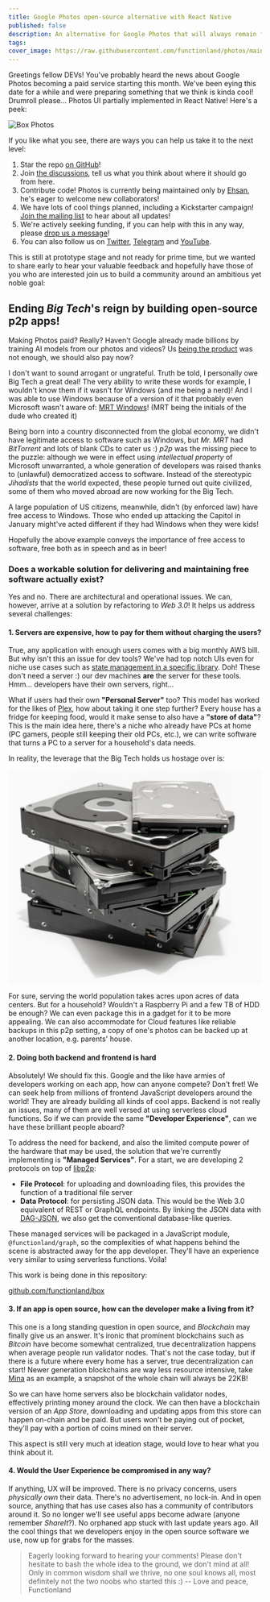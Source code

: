 ```yaml
---
title: Google Photos open-source alternative with React Native
published: false
description: An alternative for Google Photos that will always remain free because you'll keep your photos on your own hard drive!
tags: 
cover_image: https://raw.githubusercontent.com/functionland/photos/main/assets/images/logo-rectangular.png
---
```


Greetings fellow DEVs! You've probably heard the news about Google Photos becoming a paid service starting this month. We've been eying this date for a while and were preparing something that we think is kinda cool! Drumroll please... Photos UI partially implemented in React Native! Here's a peek:

![Box Photos](https://raw.githubusercontent.com/functionland/blog/main/photos-intro-dev-to/photos.gif "Box Photos")

If you like what you see, there are ways you can help us take it to the next
level:

1. Star the repo [on GitHub](https://github.com/functionland/photos)!
2. Join [the discussions](https://github.com/functionland/photos/discussions),
tell us what you think about where it should go from here.
3. Contribute code! Photos is currently being maintained only by
[Ehsan](https://github.com/ehsan6sha), he's eager to welcome new collaborators!
4. We have lots of cool things planned, including a Kickstarter campaign!
[Join the mailing list](https://groups.google.com/g/functionland)
to hear about all updates!
5. We're actively seeking funding, if you can help with this in any way, please
[drop us a message](mailto:keyvan.m.sadeghi@gmail.com)!
6. You can also follow us on
[Twitter](https://twitter.com/functionland),
[Telegram](https://t.me/functionland) and
[YouTube](https://www.youtube.com/channel/UCAyjxikGGQTcJvjrhZyYhpA).

This is still at prototype stage and not ready for prime time, but we wanted to share early to hear your valuable feedback and hopefully have those of you who are interested join us to build a community around an ambitious yet noble goal:

## Ending *Big Tech*'s reign by building open-source **p2p** apps!

Making Photos paid? Really? Haven't Google already made billions by training AI models from our photos and videos? Us [being the product](https://www.netflix.com/title/81254224) was not enough, we should also pay now?

I don't want to sound arrogant or ungrateful. Truth be told, I personally owe Big Tech a great deal! The very ability to write these words for example, I wouldn't know them if it wasn't for Windows (and me being a nerd)! And I was able to use Windows because of a version of it that probably even Microsoft wasn't aware of: [MRT Windows](https://www.shouldiremoveit.com/MRT-Windows-XP-Farsi-Interface-Pack-24170-program.aspx)! (MRT being the initials of the dude who created it)

Being born into a country disconnected from the global economy, we didn't have legitimate access to software such as Windows, but *Mr. MRT* had *BitTorrent* and lots of blank CDs to cater us :) *p2p* was the missing piece to the puzzle: although we were in effect using *intellectual property* of Microsoft unwarranted, a whole generation of developers was raised thanks to (unlawful) democratized access to software. Instead of the stereotypic *Jihadists* that the world expected, these people turned out quite civilized, some of them who moved abroad are now working for the Big Tech.

A large population of US citizens, meanwhile, didn't (by enforced law) have free access to Windows. Those who ended up attacking the Capitol in January might've acted different if they had Windows when they were kids!

Hopefully the above example conveys the importance of free access to software, free both as in speech and as in beer!

### Does a workable solution for delivering and maintaining free software actually exist?

Yes and no. There are architectural and operational issues. We can, however, arrive at a solution by refactoring to *Web 3.0*! It helps us address several challenges:

#### 1. Servers are expensive, how to pay for them without charging the users?

True, any application with enough users comes with a big monthly AWS bill. But why isn't this an issue for dev tools? We've had top notch UIs even for niche use cases such as [state management in a specific library](https://github.com/tannerlinsley/react-query-devtools). Doh! These don't need a server :) our dev machines **are** the server for these
tools. Hmm... developers have their own servers, right...

What if users had their own **"Personal Server"** too? This model has worked for the likes of [Plex](https://www.plex.tv/), how about taking it one step further? Every house has a fridge for keeping food, would it make sense
to also have a **"store of data"**? This is the main idea here, there's a niche who already have PCs at home (PC gamers, people still keeping their old PCs, etc.), we can write software that turns a PC to a server for a household's data needs.

In reality, the leverage that the Big Tech holds us hostage over is:

![HDD pile](https://raw.githubusercontent.com/functionland/blog/main/photos-intro-dev-to/PileHDD.png "Pile of HDDs")

For sure, serving the world population takes acres upon acres of data centers. But for a household? Wouldn't a Raspberry Pi and a few TB of HDD be enough? We can even package this in a gadget for it to be more appealing. We can also accommodate for Cloud features like reliable backups in this p2p setting, a
copy of one's photos can be backed up at another location, e.g. parents' house.

#### 2. Doing both backend and frontend is hard

Absolutely! We should fix this. Google and the like have armies of developers working on each app, how can anyone compete? Don't fret! We can seek help from millions of frontend JavaScript developers around the world! They are already
building all kinds of cool apps. Backend is not really an issues, many of them are well versed at using serverless cloud functions. So if we can provide the same **"Developer Experience"**, can we have these brilliant people aboard?

To address the need for backend, and also the limited compute power of the hardware that may be used, the solution that we're currently implementing is **"Managed Services"**. For a start, we are developing 2 protocols on top of
[libp2p](https://libp2p.io/):

* **File Protocol**: for uploading and downloading files, this provides the function of a traditional file server
* **Data Protocol**: for persisting JSON data. This would be the Web 3.0 equivalent of REST or GraphQL endpoints. By linking the JSON data with [DAG-JSON](https://specs.ipld.io/block-layer/codecs/dag-json), we also get the conventional database-like queries.

These managed services will be packaged in a JavaScript module, `@functionland/graph`, so the complexities of what happens behind the scene is abstracted away for the app developer. They'll have an experience very similar
to using serverless functions. Voila!

This work is being done in this repository:

[github.com/functionland/box](https://github.com/functionland/box)

#### 3. If an app is open source, how can the developer make a living from it?

This one is a long standing question in open source, and *Blockchain* may finally give us an answer. It's ironic that prominent blockchains such as *Bitcoin* have become somewhat centralized, true decentralization happens when
average people run validator nodes. That's not the case today, but if there is a future where every home has a server, true decentralization can start! Newer generation blockchains are way less resource intensive, take
[Mina](https://minaprotocol.com/) as an example, a snapshot of the whole chain will always be 22KB! 

So we can have home servers also be blockchain validator nodes, effectively printing money around the clock. We can then have a blockchain version of an *App Store*, downloading and updating apps from this store can happen
on-chain and be paid. But users won't be paying out of pocket, they'll pay with a portion of coins mined on their server.

This aspect is still very much at ideation stage, would love to hear what you think about it.

#### 4. Would the User Experience be compromised in any way?

If anything, UX will be improved. There is no privacy concerns, users *physically own* their data. There's no advertisement, no lock-in. And in open source, anything that has use cases also has a community of contributors around
it. So no longer we'll see useful apps become adware (anyone remember *ShareIt*?). No orphaned app stuck with last update years ago. All the cool things that we developers enjoy in the open source software we use, now up for
grabs for the masses.

> Eagerly looking forward to hearing your comments! Please don't hesitate to bash the whole idea to the ground, we don't mind at all! Only in common wisdom shall we thrive, no one soul knows all, most definitely not the two noobs who
started this :) -- Love and peace, Functionland
